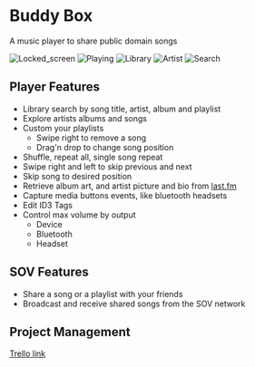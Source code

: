 # Buddy Box
A music player to share public domain songs

![Locked_screen](https://user-images.githubusercontent.com/10797037/39675866-8289d70e-5137-11e8-8467-f8c54ef0e07f.png) ![Playing](https://user-images.githubusercontent.com/10797037/39675862-81f860a8-5137-11e8-9f37-fd6b38d23dcd.png) ![Library](https://user-images.githubusercontent.com/10797037/39675863-8224a9d8-5137-11e8-87ca-c1c409dbcbc8.png) 
![Artist](https://user-images.githubusercontent.com/10797037/39675861-81c1d34e-5137-11e8-9045-a64263cc9052.jpeg) ![Search](https://user-images.githubusercontent.com/10797037/39675864-825b9c2c-5137-11e8-9cab-336f503038c5.png)


## Player Features
- Library search by song title, artist, album and playlist
- Explore artists albums and songs
- Custom your playlists
    - Swipe right to remove a song
    - Drag'n drop to change song position
- Shuffle, repeat all, single song repeat
- Swipe right and left to skip previous and next
- Skip song to desired position
- Retrieve album art, and artist picture and bio from [last.fm](http://last.fm)  
- Capture media buttons events, like bluetooth headsets 
- Edit ID3 Tags
- Control max volume by output  
    - Device
    - Bluetooth
    - Headset

## SOV Features
- Share a song or a playlist with your friends 
- Broadcast and receive shared songs from the SOV network 

## Project Management
[Trello link](https://trello.com/c/MbbLlyec/46-buddy-box-music-player)
